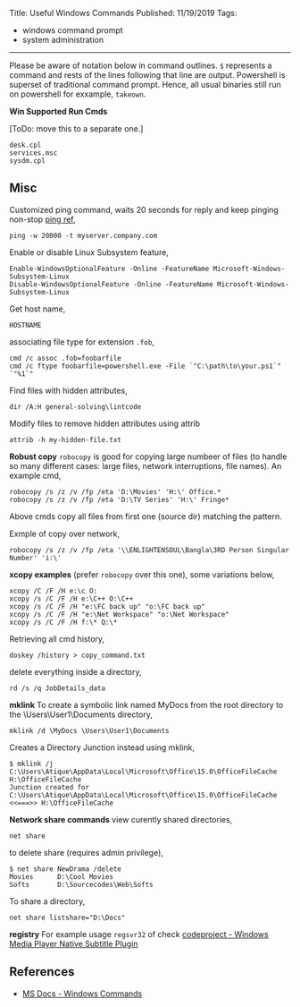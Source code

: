 Title: Useful Windows Commands
Published: 11/19/2019
Tags:
  - windows command prompt
  - system administration
---
Please be aware of notation below in command outlines. `$` represents a command and rests of the lines following that line are output. Powershell is superset of traditional command prompt. Hence, all usual binaries still run on powershell for exxample, `takeown`.

**Win Supported Run Cmds**

[ToDo: move this to a separate one.]

    desk.cpl
    services.msc
    sysdm.cpl


## Misc
Customized ping command, waits 20 seconds for reply and keep pinging non-stop [ping ref](https://docs.microsoft.com/en-us/windows-server/administration/windows-commands/ping),

    ping -w 20000 -t myserver.company.com

Enable or disable Linux Subsystem feature,

    Enable-WindowsOptionalFeature -Online -FeatureName Microsoft-Windows-Subsystem-Linux
    Disable-WindowsOptionalFeature -Online -FeatureName Microsoft-Windows-Subsystem-Linux

Get host name,

    HOSTNAME

associating file type for extension `.fob`,

    cmd /c assoc .fob=foobarfile
    cmd /c ftype foobarfile=powershell.exe -File `"C:\path\to\your.ps1`" `"%1`"

Find files with hidden attributes,

    dir /A:H general-solving\lintcode

Modify files to remove hidden attributes using attrib

    attrib -h my-hidden-file.txt

**Robust copy**
`robocopy` is good for copying large numbeer of files (to handle so many different cases: large files, network interruptions, file names). An example cmd,

    robocopy /s /z /v /fp /eta 'D:\Movies' 'H:\' Office.*
    robocopy /s /z /v /fp /eta 'D:\TV Series' 'H:\' Fringe*

Above cmds copy all files from first one (source dir) matching the pattern.

Exmple of copy over network,

    robocopy /s /z /v /fp /eta '\\ENLIGHTENSOUL\Bangla\3RD Person Singular Number' 'i:\'

**xcopy examples**
(prefer `robocopy` over this one), some variations below,

    xcopy /C /F /H e:\c O:
    xcopy /s /C /F /H e:\C++ O:\C++
    xcopy /s /C /F /H "e:\FC back up" "o:\FC back up"
    xcopy /s /C /F /H "e:\Net Workspace" "o:\Net Workspace"
    xcopy /s /C /F /H f:\* Q:\*

Retrieving all cmd history,

    doskey /history > copy_command.txt

delete everything inside a directory,

    rd /s /q JobDetails_data

**mklink**
To create a symbolic link named MyDocs from the root directory to the \Users\User1\Documents directory,

    mklink /d \MyDocs \Users\User1\Documents

Creates a Directory Junction instead using mklink,

    $ mklink /j C:\Users\Atique\AppData\Local\Microsoft\Office\15.0\OfficeFileCache H:\OfficeFileCache
    Junction created for C:\Users\Atique\AppData\Local\Microsoft\Office\15.0\OfficeFileCache <<===>> H:\OfficeFileCache

**Network share commands**
view curently shared directories,

    net share

to delete share (requires admin privilege),

    $ net share NewDrama /delete
    Movies      D:\Cool Movies
    Softs       D:\Sourcecodes\Web\Softs

To share a directory,

	net share listshare="D:\Docs"

**registry**
For example usage `regsvr32` of check [codeproject - Windows Media Player Native Subtitle Plugin](https://www.codeproject.com/Articles/766246/Windows-Media-Player-Native-Subtitle-Plugin-Cplusp)

## References
- [MS Docs - Windows Commands](https://docs.microsoft.com/en-us/windows-server/administration/windows-commands/commands-by-server-role)
